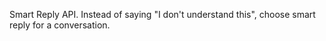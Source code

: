 Smart Reply API. Instead of saying "I don't understand this", choose smart reply for a conversation.